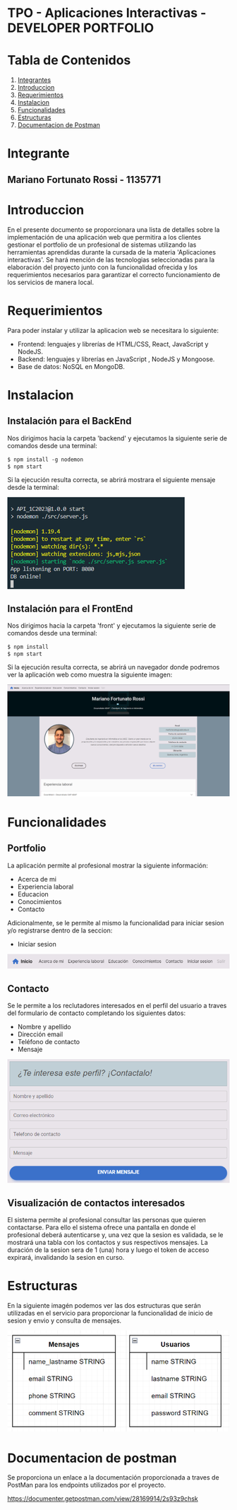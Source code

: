 # TPO - Aplicaciones Interactivas - DEVELOPER PORTFOLIO

# Tabla de Contenidos

1. [Integrantes](#integrante)
2. [Introduccion](#introduccion)
3. [Requerimientos](#requerimientos)
4. [Instalacion](#instalacion)
5. [Funcionalidades](#funcionalidades)
6. [Estructuras](#estructuras)
7. [Documentacion de Postman](#documentacion-de-postman)

# Integrante

## Mariano Fortunato Rossi - 1135771

# Introduccion

En el presente documento se proporcionara una lista de detalles sobre la implementación de una aplicación web que permitira a los clientes gestionar el portfolio de un profesional de sistemas utilizando las herramientas aprendidas durante la cursada de la materia 'Aplicaciones interactivas'. Se hará mención de las tecnologias seleccionadas para la elaboración del proyecto junto con la funcionalidad ofrecida y los requerimientos necesarios para garantizar el correcto funcionamiento de los servicios de manera local.

# Requerimientos

Para poder instalar y utilizar la aplicacion web se necesitara lo siguiente:
* Frontend: lenguajes y librerías de HTML/CSS, React, JavaScript y NodeJS.
* Backend: lenguajes y librerías en JavaScript , NodeJS y Mongoose.
* Base de datos: NoSQL en MongoDB.

# Instalacion

## Instalación para el BackEnd

Nos dirigimos hacia la carpeta 'backend' y ejecutamos la siguiente serie de comandos desde una terminal:
```
$ npm install -g nodemon
$ npm start
```
Si la ejecución resulta correcta, se abrirá mostrara el siguiente mensaje desde la terminal:

![BackEnd](./img/BackEnd.png)

## Instalación para el FrontEnd

Nos dirigimos hacia la carpeta 'front' y ejecutamos la siguiente serie de comandos desde una terminal:
```
$ npm install
$ npm start
```
Si la ejecución resulta correcta, se abrirá un navegador donde podremos ver la aplicación web como muestra la siguiente imagen:

![Pagina inicio](./img/Home.png)


# Funcionalidades

## Portfolio

La aplicación permite al profesional mostrar la siguiente información:
* Acerca de mi
* Experiencia laboral
* Educacion
* Conocimientos
* Contacto

Adicionalmente, se le permite al mismo la funcionalidad para iniciar sesion y/o registrarse dentro de la seccion:
* Iniciar sesion

![Menu de opciones](./img/Menu.png)

## Contacto

Se le permite a los reclutadores interesados en el perfil del usuario a traves del formulario de contacto completando los siguientes datos:

* Nombre y apellido
* Dirección email
* Teléfono de contacto
* Mensaje

![Formulario de contacto](./img/Contacto.png)

## Visualización de contactos interesados

El sistema permite al profesional consultar las personas que quieren contactarse. Para ello el sistema ofrece una pantalla en donde el profesional deberá autenticarse y, una vez que la sesion es validada, se le mostrará una tabla con los contactos y sus respectivos mensajes. La duración de la sesion sera de 1 (una) hora y luego el token de acceso expirará, invalidando la sesion en curso.

# Estructuras

En la siguiente imagén podemos ver las dos estructuras que serán utilizadas en el servicio para proporcionar la funcionalidad de inicio de sesion y envio y consulta de mensajes.

![Estructuras](./img/Estructuras.png)

# Documentacion de postman

Se proporciona un enlace a la documentación proporcionada a traves de PostMan para los endpoints utilizados por el proyecto.

https://documenter.getpostman.com/view/28169914/2s93z9chsk
